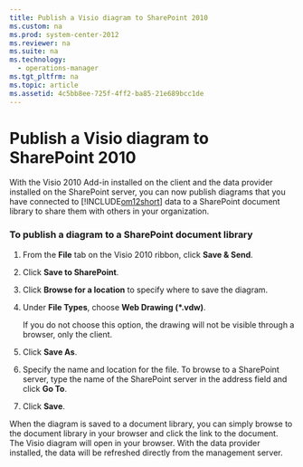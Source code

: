 ```yaml
---
title: Publish a Visio diagram to SharePoint 2010
ms.custom: na
ms.prod: system-center-2012
ms.reviewer: na
ms.suite: na
ms.technology: 
  - operations-manager
ms.tgt_pltfrm: na
ms.topic: article
ms.assetid: 4c5bb8ee-725f-4ff2-ba85-21e689bcc1de
---
```

# Publish a Visio diagram to SharePoint 2010
With the Visio 2010 Add\-in installed on the client and the data provider installed on the SharePoint server, you can now publish diagrams that you have connected to [!INCLUDE[om12short](./Token/om12short_md.md)] data to a SharePoint document library to share them with others in your organization.

### To publish a diagram to a SharePoint document library

1.  From the **File** tab on the Visio 2010 ribbon, click **Save & Send**.

2.  Click **Save to SharePoint**.

3.  Click **Browse for a location** to specify where to save the diagram.

4.  Under **File Types**, choose **Web Drawing \(\*.vdw\)**.

    If you do not choose this option, the drawing will not be visible through a browser, only the client.

5.  Click **Save As**.

6.  Specify the name and location for the file. To browse to a SharePoint server, type the name of the SharePoint server in the address field and click **Go To**.

7.  Click **Save**.

When the diagram is saved to a document library, you can simply browse to the document library in your browser and click the link to the document. The Visio diagram will open in your browser. With the data provider installed, the data will be refreshed directly from the management server.


